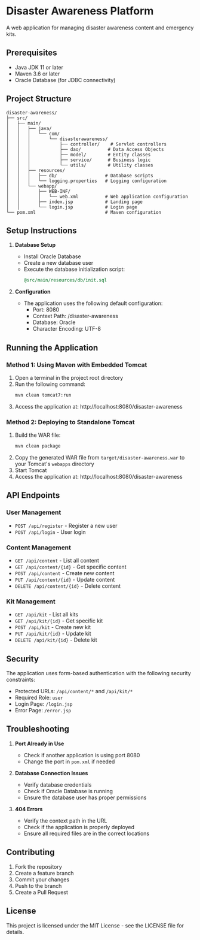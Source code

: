 # Disaster Awareness Platform

A web application for managing disaster awareness content and emergency kits.

## Prerequisites

- Java JDK 11 or later
- Maven 3.6 or later
- Oracle Database (for JDBC connectivity)

## Project Structure

```
disaster-awareness/
├── src/
│   ├── main/
│   │   ├── java/
│   │   │   └── com/
│   │   │       └── disasterawareness/
│   │   │           ├── controller/    # Servlet controllers
│   │   │           ├── dao/          # Data Access Objects
│   │   │           ├── model/        # Entity classes
│   │   │           ├── service/      # Business logic
│   │   │           └── utils/        # Utility classes
│   │   ├── resources/
│   │   │   ├── db/                  # Database scripts
│   │   │   └── logging.properties   # Logging configuration
│   │   └── webapp/
│   │       ├── WEB-INF/
│   │       │   └── web.xml          # Web application configuration
│   │       ├── index.jsp            # Landing page
│   │       └── login.jsp            # Login page
└── pom.xml                          # Maven configuration
```

## Setup Instructions

1. **Database Setup**
   - Install Oracle Database
   - Create a new database user
   - Execute the database initialization script:
     ```sql
     @src/main/resources/db/init.sql
     ```

2. **Configuration**
   - The application uses the following default configuration:
     - Port: 8080
     - Context Path: /disaster-awareness
     - Database: Oracle
     - Character Encoding: UTF-8

## Running the Application

### Method 1: Using Maven with Embedded Tomcat

1. Open a terminal in the project root directory
2. Run the following command:
   ```bash
   mvn clean tomcat7:run
   ```
3. Access the application at: http://localhost:8080/disaster-awareness

### Method 2: Deploying to Standalone Tomcat

1. Build the WAR file:
   ```bash
   mvn clean package
   ```
2. Copy the generated WAR file from `target/disaster-awareness.war` to your Tomcat's `webapps` directory
3. Start Tomcat
4. Access the application at: http://localhost:8080/disaster-awareness

## API Endpoints

### User Management
- `POST /api/register` - Register a new user
- `POST /api/login` - User login

### Content Management
- `GET /api/content` - List all content
- `GET /api/content/{id}` - Get specific content
- `POST /api/content` - Create new content
- `PUT /api/content/{id}` - Update content
- `DELETE /api/content/{id}` - Delete content

### Kit Management
- `GET /api/kit` - List all kits
- `GET /api/kit/{id}` - Get specific kit
- `POST /api/kit` - Create new kit
- `PUT /api/kit/{id}` - Update kit
- `DELETE /api/kit/{id}` - Delete kit

## Security

The application uses form-based authentication with the following security constraints:
- Protected URLs: `/api/content/*` and `/api/kit/*`
- Required Role: `user`
- Login Page: `/login.jsp`
- Error Page: `/error.jsp`

## Troubleshooting

1. **Port Already in Use**
   - Check if another application is using port 8080
   - Change the port in `pom.xml` if needed

2. **Database Connection Issues**
   - Verify database credentials
   - Check if Oracle Database is running
   - Ensure the database user has proper permissions

3. **404 Errors**
   - Verify the context path in the URL
   - Check if the application is properly deployed
   - Ensure all required files are in the correct locations

## Contributing

1. Fork the repository
2. Create a feature branch
3. Commit your changes
4. Push to the branch
5. Create a Pull Request

## License

This project is licensed under the MIT License - see the LICENSE file for details. 